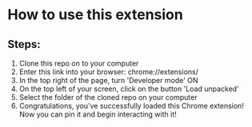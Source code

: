 # How to use this extension

## Steps:
1) Clone this repo on to your computer
2) Enter this link into your browser: chrome://extensions/
3) In the top right of the page, turn 'Developer mode' ON
4) On the top left of your screen, click on the button 'Load unpacked'
5) Select the folder of the cloned repo on your computer
6) Congratulations, you've successfully loaded this Chrome extension! Now you can pin it and begin interacting with it!
